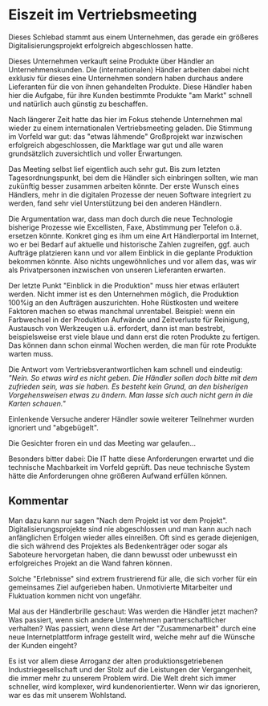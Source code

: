 # Eiszeit im Vertriebsmeeting

Dieses Schlebad stammt aus einem Unternehmen, das gerade ein größeres Digitalisierungsprojekt erfolgreich abgeschlossen hatte.

Dieses Unternehmen verkauft seine Produkte über Händler an Unternehmenskunden. Die (internationalen) Händler arbeiten dabei nicht exklusiv für dieses eine Unternehmen sondern haben durchaus andere Lieferanten für die von ihnen gehandelten Produkte. Diese Händler haben hier die Aufgabe, für ihre Kunden bestimmte Produkte "am Markt" schnell und natürlich auch günstig zu beschaffen.

Nach längerer Zeit hatte das hier im Fokus stehende Unternehmen mal wieder zu einem internationalen Vertriebsmeeting geladen. Die Stimmung im Vorfeld war gut: das "etwas lähmende" Großprojekt war inzwischen erfolgreich abgeschlossen, die Marktlage war gut und alle waren grundsätzlich zuversichtlich und voller Erwartungen. 

Das Meeting selbst lief eigentlich auch sehr gut. Bis zum letzten Tagesordnungspunkt, bei dem die Händler sich einbringen sollten, wie man zukünftig besser zusammen arbeiten könnte. 
Der erste Wunsch eines Händlers, mehr in die digitalen Prozesse der neuen Software integriert zu werden, fand sehr viel Unterstützung bei den anderen Händlern. 

Die Argumentation war, dass man doch durch die neue Technologie bisherige Prozesse wie Excellisten, Faxe, Abstimmung per Telefon o.ä. ersetzen könnte. Konkret ging es ihm um eine Art Händlerportal im Internet, wo er bei Bedarf auf aktuelle und historische Zahlen zugreifen, ggf. auch Aufträge platzieren kann und vor allem Einblick in die geplante Produktion bekommen könnte. Also nichts ungewöhnliches und vor allem das, was wir als Privatpersonen inzwischen von unseren Lieferanten erwarten.

Der letzte Punkt "Einblick in die Produktion" muss hier etwas erläutert werden. Nicht immer ist es den Unternehmen möglich, die Produktion 100%ig an den Aufträgen auszurichten. Hohe Rüstkosten und weitere Faktoren machen so etwas manchmal unrentabel. Beispiel: wenn ein Farbwechsel in der Produktion Aufwände und Zeitverluste für Reinigung, Austausch von Werkzeugen u.ä. erfordert, dann ist man bestrebt, beispielsweise erst viele blaue und dann erst die roten Produkte zu fertigen. Das können dann schon einmal Wochen werden, die man für rote Produkte warten muss.

Die Antwort vom Vertriebsverantwortlichen kam schnell und eindeutig: *"Nein. So etwas wird es nicht geben. Die Händler sollen doch bitte mit dem zufrieden sein, was sie haben. Es besteht kein Grund, an den bisherigen Vorgehensweisen etwas zu ändern. Man lasse sich auch nicht gern in die Karten schauen."*

Einlenkende Versuche anderer Händler sowie weiterer Teilnehmer wurden ignoriert und "abgebügelt". 

Die Gesichter froren ein und das Meeting war gelaufen...

Besonders bitter dabei: Die IT hatte diese Anforderungen erwartet und die technische Machbarkeit im Vorfeld geprüft. Das neue technische System hätte die Anforderungen ohne größeren Aufwand erfüllen können.


## Kommentar

Man dazu kann nur sagen "Nach dem Projekt ist vor dem Projekt". Digitalisierungsprojekte sind nie abgeschlossen und man kann auch nach anfänglichen Erfolgen wieder alles einreißen. 
Oft sind es gerade diejenigen, die sich während des Projektes als Bedenkenträger oder sogar als Saboteure hervorgetan haben, die dann bewusst oder unbewusst ein erfolgreiches Projekt an die Wand fahren können. 

Solche "Erlebnisse" sind extrem frustrierend für alle, die sich vorher für ein gemeinsames Ziel aufgerieben haben. Unmotivierte Mitarbeiter und Fluktuation kommen nicht von ungefähr.

Mal aus der Händlerbrille geschaut: Was werden die Händler jetzt machen? Was passiert, wenn sich andere Unternehmen partnerschaftlicher verhalten? Was passiert, wenn diese Art der "Zusammenarbeit" durch eine neue Internetplattform infrage gestellt wird, welche mehr auf die Wünsche der Kunden eingeht?

Es ist vor allem diese Arroganz der alten produktionsgetriebenen Industriegesellschaft und der Stolz auf die Leistungen der Vergangenheit, die immer mehr zu unserem Problem wird. Die Welt dreht sich immer schneller, wird komplexer, wird kundenorientierter. Wenn wir das ignorieren, war es das mit unserem Wohlstand.
